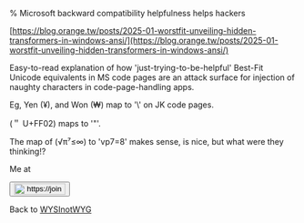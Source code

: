 % Microsoft backward compatibility helpfulness helps hackers

[https://blog.orange.tw/posts/2025-01-worstfit-unveiling-hidden-transformers-in-windows-ansi/](https://blog.orange.tw/posts/2025-01-worstfit-unveiling-hidden-transformers-in-windows-ansi/)

Easy-to-read explanation of how 'just-trying-to-be-helpful' Best-Fit Unicode equivalents in MS code pages are an attack surface for injection of naughty characters in code-page-handling apps.

Eg, Yen (¥), and Won (₩) map to '\\' on JK code pages.

(＂ U+FF02) maps to '"'.

The map of (√π⁷≤∞) to 'vp7=8' makes sense, is nice, but what were they thinking!?

Me at
<form action='https://mastodon.sdf.org/@drbean'>
<button type='submit' class='btn'>
<img src='./mastodon.svg'
alt='https://joinmastodon.org/logos/wordmark-black-text.svg'
style='width:90px;height:20px'/>
</button></form>

Back to [WYSInotWYG](WYSInotWYG.html)
